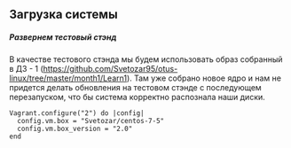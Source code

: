 
## Загрузка системы 

##### Развернем тестовый стэнд

В качестве тестового стэнда мы будем использовать образ собранный в ДЗ - 1 (https://github.com/Svetozar95/otus-linux/tree/master/month1/Learn1). Там уже собрано новое ядро и нам не придется делать обновления на тестовом стэнде с последующем перезапуском, что бы система корректно распознала наши диски. 

```
Vagrant.configure("2") do |config|
  config.vm.box = "Svetozar/centos-7-5"
  config.vm.box_version = "2.0"
end
```

